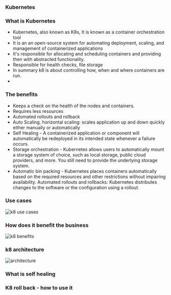 ### Kubernetes
### What is Kubernetes
- Kubernetes, also known as K8s, It is known as a container orchestration tool
- It is an an open-source system for automating deployment, scaling, and management of containerized applications
- It's responsible for allocating and scheduling containers and providing then with abstracted functionality.
- Responsible for health checks, file storage
- In summary k8 is about controlling how, when and where containers are run.
- 
### The benefits
- Keeps a check on the health of the nodes and containers.
- Requires less resources
- Automated rollouts and rollback
- Auto Scaling, horizontal scaling: scales application up and down quickly either manually or automatically
- Self Healing - A containerized application or component will automatically be redeployed in its intended state whenever a failure occurs.
- Storage orchestration - Kubernetes allows users to automatically mount a storage system of choice, such as local storage, public cloud providers, and more. You still need to provide the underlying storage system.
- Automatic bin packing - Kubernetes places containers automatically based on the required resources and other restrictions without impairing availability. Automated rollouts and rollbacks: Kubernetes distributes changes to the software or the configuration using a rollout.



### Use cases
![k8 use cases](https://user-images.githubusercontent.com/98215575/156419629-672a7567-6a83-4651-a040-9f9422ed9ed9.jpg)


### How does it benefit the business

![k8 benefits](https://user-images.githubusercontent.com/98215575/156419278-7f283df7-258d-4f8e-bdd0-601a89aad016.png)

### k8 architecture 
![architecture](https://user-images.githubusercontent.com/98215575/156420651-a5cb6978-305d-42d5-8953-1b9a3b454d61.png)


### What is self healing

### K8 roll back - how to use it
